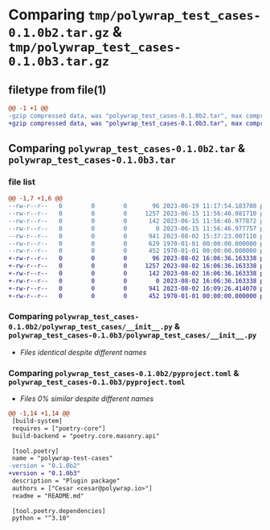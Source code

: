 # Comparing `tmp/polywrap_test_cases-0.1.0b2.tar.gz` & `tmp/polywrap_test_cases-0.1.0b3.tar.gz`

## filetype from file(1)

```diff
@@ -1 +1 @@
-gzip compressed data, was "polywrap_test_cases-0.1.0b2.tar", max compression
+gzip compressed data, was "polywrap_test_cases-0.1.0b3.tar", max compression
```

## Comparing `polywrap_test_cases-0.1.0b2.tar` & `polywrap_test_cases-0.1.0b3.tar`

### file list

```diff
@@ -1,7 +1,6 @@
--rw-r--r--   0        0        0       96 2023-06-19 11:17:54.183708 polywrap_test_cases-0.1.0b2/README.md
--rw-r--r--   0        0        0     1257 2023-06-15 11:56:46.981710 polywrap_test_cases-0.1.0b2/polywrap_test_cases/__init__.py
--rw-r--r--   0        0        0      142 2023-06-15 11:56:46.977872 polywrap_test_cases-0.1.0b2/polywrap_test_cases/__main__.py
--rw-r--r--   0        0        0        0 2023-06-15 11:56:46.977757 polywrap_test_cases-0.1.0b2/polywrap_test_cases/py.typed
--rw-r--r--   0        0        0      941 2023-08-02 15:37:23.007110 polywrap_test_cases-0.1.0b2/pyproject.toml
--rw-r--r--   0        0        0      629 1970-01-01 00:00:00.000000 polywrap_test_cases-0.1.0b2/setup.py
--rw-r--r--   0        0        0      452 1970-01-01 00:00:00.000000 polywrap_test_cases-0.1.0b2/PKG-INFO
+-rw-r--r--   0        0        0       96 2023-08-02 16:06:36.163338 polywrap_test_cases-0.1.0b3/README.md
+-rw-r--r--   0        0        0     1257 2023-08-02 16:06:36.163338 polywrap_test_cases-0.1.0b3/polywrap_test_cases/__init__.py
+-rw-r--r--   0        0        0      142 2023-08-02 16:06:36.163338 polywrap_test_cases-0.1.0b3/polywrap_test_cases/__main__.py
+-rw-r--r--   0        0        0        0 2023-08-02 16:06:36.163338 polywrap_test_cases-0.1.0b3/polywrap_test_cases/py.typed
+-rw-r--r--   0        0        0      941 2023-08-02 16:09:26.414070 polywrap_test_cases-0.1.0b3/pyproject.toml
+-rw-r--r--   0        0        0      452 1970-01-01 00:00:00.000000 polywrap_test_cases-0.1.0b3/PKG-INFO
```

### Comparing `polywrap_test_cases-0.1.0b2/polywrap_test_cases/__init__.py` & `polywrap_test_cases-0.1.0b3/polywrap_test_cases/__init__.py`

 * *Files identical despite different names*

### Comparing `polywrap_test_cases-0.1.0b2/pyproject.toml` & `polywrap_test_cases-0.1.0b3/pyproject.toml`

 * *Files 0% similar despite different names*

```diff
@@ -1,14 +1,14 @@
 [build-system]
 requires = ["poetry-core"]
 build-backend = "poetry.core.masonry.api"
 
 [tool.poetry]
 name = "polywrap-test-cases"
-version = "0.1.0b2"
+version = "0.1.0b3"
 description = "Plugin package"
 authors = ["Cesar <cesar@polywrap.io>"]
 readme = "README.md"
 
 [tool.poetry.dependencies]
 python = "^3.10"
```

